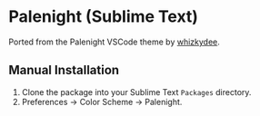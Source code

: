# Palenight (Sublime Text)

Ported from the Palenight VSCode theme by [whizkydee](https://github.com/whizkydee/vscode-palenight-theme).

## Manual Installation

1. Clone the package into your Sublime Text `Packages` directory.
2. Preferences -> Color Scheme -> Palenight.

